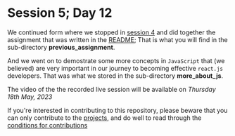 # Session 5; Day 12
We continued form where we stopped in [session 4](../session-4) and did together the assignment that was written in the [README](../session-4/README.md);
That is what you will find in the sub-directory **previous_assignment**.

And we went on to demostrate some more concepts in `JavaScript` that (we believed) are very important in our journey to becoming effective `react.js` developers.
That was what we stored in the sub-directory **more_about_js**.

The video of the the recorded live session will be available on *Thursday 18th May, 2023*

If you're interested in contributing to this repository, please beware that you can only contribute to the [projects](../projects), and do well to read through the [conditions for contributions](../collaboration_terms)


